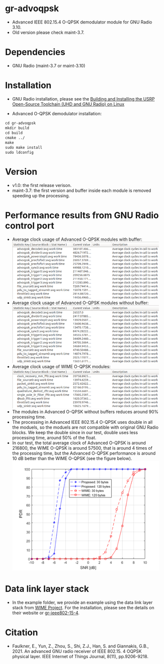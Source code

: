 # gr-advoqpsk
- Advanced IEEE 802.15.4 O-QPSK demodulator module for GNU Radio 3.10.
- Old version please check maint-3.7.

# Dependencies

- GNU Radio (maint-3.7 or maint-3.10)

# Installation

- GNU Radio installation, please see the [Building and Installing the USRP Open-Source Toolchain (UHD and GNU Radio) on Linux](https://kb.ettus.com/Building_and_Installing_the_USRP_Open-Source_Toolchain_(UHD_and_GNU_Radio)_on_Linux)

- Advanced O-QPSK demodulator installation:
```
cd gr-advoqpsk
mkdir build
cd build
cmake ../
make
sudo make install
sudo ldconfig
```

# Version
- v1.0: the first release verison.
- maint-3.7: the first version and buffer inside each module is removed speeding up the processing.

# Performance results from GNU Radio control port
- Average clock usage of Advanced O-QPSK modules with buffer:
![alt text](https://github.com/cloud9477/gr-advoqpsk/blob/main/perfAdvBuf.png?raw=true)
- Average clock usage of Advanced O-QPSK modules without buffer:
![alt text](https://github.com/cloud9477/gr-advoqpsk/blob/main/perfAdvNoBuf.png?raw=true)
- Average clock usage of WIME O-QPSK modules:
![alt text](https://github.com/cloud9477/gr-advoqpsk/blob/main/perfWime.png?raw=true)
- The modules in Advanced O-QPSK without buffers reduces around 90% processing time.
- The processing in Advanced IEEE 802.15.4 O-QPSK uses double in all the moduels, so the moduels are not compatible with original GNU Radio blocks. We keep the double since in our test, double uses less processing time, around 50% of the float.
- In our test, the total average clock of Advanced O-QPSK is around 216800, the WIME O-QPSK is around 57500, that is around 4 times of the processing time, but the Advanced O-QPSK performance is around 10 dB better than the WIME O-QPSK (see the figure below).
![alt text](https://github.com/cloud9477/gr-advoqpsk/blob/main/perfCompare.png?raw=true)

# Data link layer stack
- In the example folder, we provide an example using the data link layer stack from [WIME Project](https://www.wime-project.net/). For the installation, please see the details on their website or [gr-ieee802-15-4](https://github.com/bastibl/gr-ieee802-15-4).

# Citation
- Faulkner, E., Yun, Z., Zhou, S., Shi, Z.J., Han, S. and Giannakis, G.B., 2021. An advanced GNU radio receiver of IEEE 802.15. 4 OQPSK physical layer. IEEE Internet of Things Journal, 8(11), pp.9206-9218.
